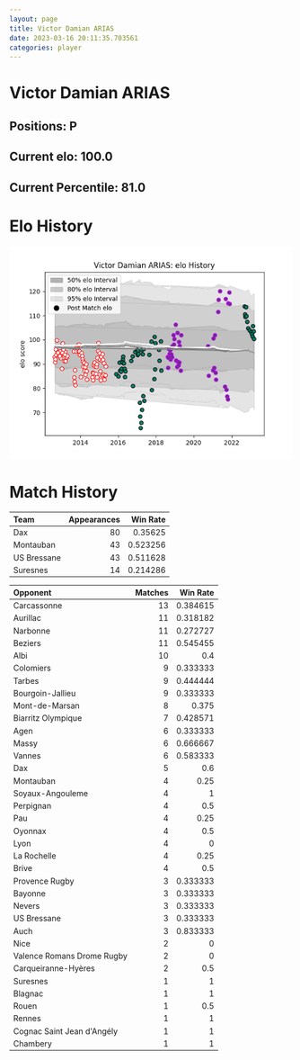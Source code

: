 ```yaml
---  
layout: page  
title: Victor Damian ARIAS  
date: 2023-03-16 20:11:35.703561  
categories: player  
---
```

# Victor Damian ARIAS

## Positions: P

## Current elo: 100.0

## Current Percentile: 81.0

# Elo History


![elo history](history_VictorDamianARIAS.png)
# Match History


| Team        |   Appearances |   Win Rate |
|:------------|--------------:|-----------:|
| Dax         |            80 |   0.35625  |
| Montauban   |            43 |   0.523256 |
| US Bressane |            43 |   0.511628 |
| Suresnes    |            14 |   0.214286 |

| Opponent                   |   Matches |   Win Rate |
|:---------------------------|----------:|-----------:|
| Carcassonne                |        13 |   0.384615 |
| Aurillac                   |        11 |   0.318182 |
| Narbonne                   |        11 |   0.272727 |
| Beziers                    |        11 |   0.545455 |
| Albi                       |        10 |   0.4      |
| Colomiers                  |         9 |   0.333333 |
| Tarbes                     |         9 |   0.444444 |
| Bourgoin-Jallieu           |         9 |   0.333333 |
| Mont-de-Marsan             |         8 |   0.375    |
| Biarritz Olympique         |         7 |   0.428571 |
| Agen                       |         6 |   0.333333 |
| Massy                      |         6 |   0.666667 |
| Vannes                     |         6 |   0.583333 |
| Dax                        |         5 |   0.6      |
| Montauban                  |         4 |   0.25     |
| Soyaux-Angouleme           |         4 |   1        |
| Perpignan                  |         4 |   0.5      |
| Pau                        |         4 |   0.25     |
| Oyonnax                    |         4 |   0.5      |
| Lyon                       |         4 |   0        |
| La Rochelle                |         4 |   0.25     |
| Brive                      |         4 |   0.5      |
| Provence Rugby             |         3 |   0.333333 |
| Bayonne                    |         3 |   0.333333 |
| Nevers                     |         3 |   0.333333 |
| US Bressane                |         3 |   0.333333 |
| Auch                       |         3 |   0.833333 |
| Nice                       |         2 |   0        |
| Valence Romans Drome Rugby |         2 |   0        |
| Carqueiranne-Hyères        |         2 |   0.5      |
| Suresnes                   |         1 |   1        |
| Blagnac                    |         1 |   1        |
| Rouen                      |         1 |   0.5      |
| Rennes                     |         1 |   1        |
| Cognac Saint Jean d'Angély |         1 |   1        |
| Chambery                   |         1 |   1        |